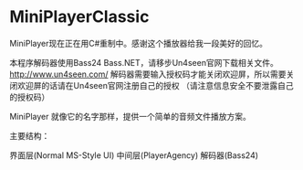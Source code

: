 MiniPlayerClassic
=================
MiniPlayer现在正在用C#重制中。感谢这个播放器给我一段美好的回忆。

本程序解码器使用Bass24 Bass.NET，请移步Un4seen官网下载相关文件。http://www.un4seen.com/
解码器需要输入授权码才能关闭欢迎屏，所以需要关闭欢迎屏的话请在Un4seen官网注册自己的授权
（请注意信息安全不要泄露自己的授权码）

MiniPlayer 就像它的名字那样，提供一个简单的音频文件播放方案。

主要结构：

界面层(Normal MS-Style UI)
中间层(PlayerAgency)
解码器(Bass24)
